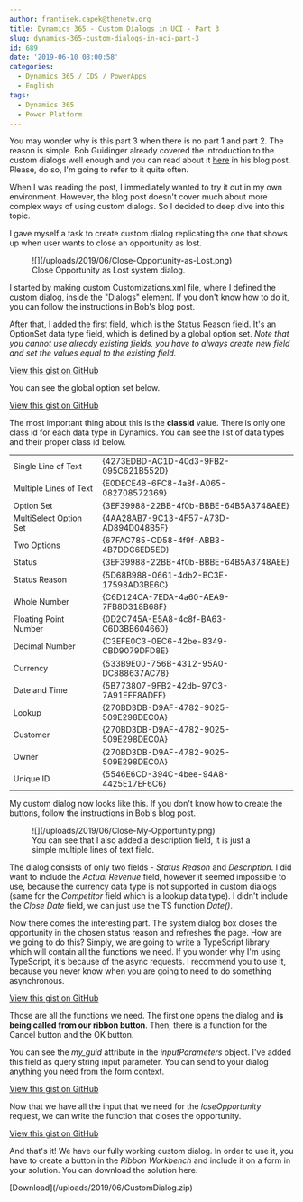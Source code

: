 ```yaml
---
author: frantisek.capek@thenetw.org
title: Dynamics 365 - Custom Dialogs in UCI - Part 3
slug: dynamics-365-custom-dialogs-in-uci-part-3
id: 689
date: '2019-06-10 08:00:58'
categories:
  - Dynamics 365 / CDS / PowerApps
  - English
tags:
  - Dynamics 365
  - Power Platform
---
```


You may wonder why is this part 3 when there is no part 1 and part 2\. The reason is simple. Bob Guidinger already covered the introduction to the custom dialogs well enough and you can read about it [here](https://bguidinger.com/blog/custom-dialog-boxes-part-1) in his blog post. Please, do so, I'm going to refer to it quite often.

When I was reading the post, I immediately wanted to try it out in my own environment. However, the blog post doesn't cover much about more complex ways of using custom dialogs. So I decided to deep dive into this topic.

I gave myself a task to create custom dialog replicating the one that shows up when user wants to close an opportunity as lost.

<div class="wp-block-image">

<figure class="aligncenter is-resized">![](/uploads/2019/06/Close-Opportunity-as-Lost.png)

<figcaption>Close Opportunity as Lost system dialog.</figcaption>

</figure>

</div>

I started by making custom Customizations.xml file, where I defined the custom dialog, inside the "Dialogs" element. If you don't know how to do it, you can follow the instructions in Bob's blog post.

After that, I added the first field, which is the Status Reason field. It's an OptionSet data type field, which is defined by a global option set. _Note that you cannot use already existing fields, you have to always create new field and set the values equal to the existing field._

<div class="wp-block-coblocks-gist">

<noscript><a href="https://gist.github.com/MaceWindu1/3dc8de50375696ffedf9f872d9e79b5f#file-Customizations-xml">View this gist on GitHub</a></noscript>

</div>

You can see the global option set below.

<div class="wp-block-coblocks-gist">

<noscript><a href="https://gist.github.com/MaceWindu1/3dc8de50375696ffedf9f872d9e79b5f#file-OptionSet-xml">View this gist on GitHub</a></noscript>

</div>

The most important thing about this is the **classid** value. There is only one class id for each data type in Dynamics. You can see the list of data types and their proper class id below.

<table class="wp-block-table">

<tbody>

<tr>

<td>Single Line of Text</td>

<td>{4273EDBD-AC1D-40d3-9FB2-095C621B552D}</td>

</tr>

<tr>

<td>Multiple Lines of Text</td>

<td>{E0DECE4B-6FC8-4a8f-A065-082708572369}</td>

</tr>

<tr>

<td>Option Set</td>

<td>{3EF39988-22BB-4f0b-BBBE-64B5A3748AEE}</td>

</tr>

<tr>

<td>MultiSelect Option Set</td>

<td>{4AA28AB7-9C13-4F57-A73D-AD894D048B5F}</td>

</tr>

<tr>

<td>Two Options</td>

<td>{67FAC785-CD58-4f9f-ABB3-4B7DDC6ED5ED}</td>

</tr>

<tr>

<td>Status</td>

<td>{3EF39988-22BB-4f0b-BBBE-64B5A3748AEE}</td>

</tr>

<tr>

<td>Status Reason</td>

<td>{5D68B988-0661-4db2-BC3E-17598AD3BE6C}</td>

</tr>

<tr>

<td>Whole Number</td>

<td>{C6D124CA-7EDA-4a60-AEA9-7FB8D318B68F}</td>

</tr>

<tr>

<td>Floating Point Number</td>

<td>{0D2C745A-E5A8-4c8f-BA63-C6D3BB604660}</td>

</tr>

<tr>

<td>Decimal Number</td>

<td>{C3EFE0C3-0EC6-42be-8349-CBD9079DFD8E}</td>

</tr>

<tr>

<td>Currency</td>

<td>{533B9E00-756B-4312-95A0-DC888637AC78}</td>

</tr>

<tr>

<td>Date and Time</td>

<td>{5B773807-9FB2-42db-97C3-7A91EFF8ADFF}</td>

</tr>

<tr>

<td>Lookup</td>

<td>{270BD3DB-D9AF-4782-9025-509E298DEC0A}</td>

</tr>

<tr>

<td>Customer</td>

<td>{270BD3DB-D9AF-4782-9025-509E298DEC0A}</td>

</tr>

<tr>

<td>Owner</td>

<td>{270BD3DB-D9AF-4782-9025-509E298DEC0A}</td>

</tr>

<tr>

<td>Unique ID</td>

<td>{5546E6CD-394C-4bee-94A8-4425E17EF6C6}</td>

</tr>

</tbody>

</table>

My custom dialog now looks like this. If you don't know how to create the buttons, follow the instructions in Bob's blog post.

<div class="wp-block-image">

<figure class="aligncenter">![](/uploads/2019/06/Close-My-Opportunity.png)

<figcaption>You can see that I also added a description field, it is just a simple multiple lines of text field.</figcaption>

</figure>

</div>

The dialog consists of only two fields - _Status Reason_ and _Description_. I did want to include the _Actual Revenue_ field, however it seemed impossible to use, because the currency data type is not supported in custom dialogs (same for the _Competitor_ field which is a lookup data type). I didn't include the _Close Date_ field, we can just use the TS function _Date()_.

Now there comes the interesting part. The system dialog box closes the opportunity in the chosen status reason and refreshes the page. How are we going to do this? Simply, we are going to write a TypeScript library which will contain all the functions we need. If you wonder why I'm using TypeScript, it's because of the async requests. I recommend you to use it, because you never know when you are going to need to do something asynchronous.

<div class="wp-block-coblocks-gist">

<noscript><a href="https://gist.github.com/MaceWindu1/3dc8de50375696ffedf9f872d9e79b5f#file-CustomDialogLibrary-ts">View this gist on GitHub</a></noscript>

</div>

Those are all the functions we need. The first one opens the dialog and **is being called from our ribbon button**. Then, there is a function for the Cancel button and the OK button.

You can see the _my_guid_ attribute in the _inputParameters_ object. I've added this field as query string input parameter. You can send to your dialog anything you need from the form context.

<div class="wp-block-coblocks-gist">

<noscript><a href="https://gist.github.com/MaceWindu1/3dc8de50375696ffedf9f872d9e79b5f#file-FormParameters-xml">View this gist on GitHub</a></noscript>

</div>

Now that we have all the input that we need for the _loseOpportunity_ request, we can write the function that closes the opportunity.

<div class="wp-block-coblocks-gist">

<noscript><a href="https://gist.github.com/MaceWindu1/3dc8de50375696ffedf9f872d9e79b5f#file-CloseOpportunity-ts">View this gist on GitHub</a></noscript>

</div>

And that's it! We have our fully working custom dialog. In order to use it, you have to create a button in the _Ribbon Workbench_ and include it on a form in your solution. You can download the solution here.

<div class="wp-block-file aligncenter">[Download](/uploads/2019/06/CustomDialog.zip)</div>